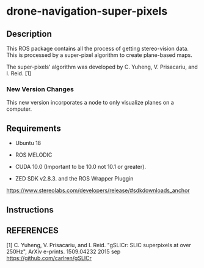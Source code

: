 # drone-navigation-super-pixels
## Description
This ROS package contains all the process of getting stereo-vision data. This is processed by a super-pixel algorithm to create plane-based maps.


The super-pixels' algorithm was developed by C. Yuheng, V. Prisacariu, and I. Reid. [1]

### New Version Changes

This new version incorporates a node to only visualize planes on a computer.

##  Requirements

* Ubuntu 18

* ROS MELODIC

* CUDA 10.0 (Important to be 10.0 not 10.1 or greater).

* ZED SDK v2.8.3. and the ROS Wrapper Pluggin

https://www.stereolabs.com/developers/release/#sdkdownloads_anchor

## Instructions

## REFERENCES

[1] C. Yuheng, V. Prisacariu, and I. Reid.  "gSLICr: SLIC superpixels at over 250Hz", ArXiv e-prints. 1509.04232 2015 sep
https://github.com/carlren/gSLICr
